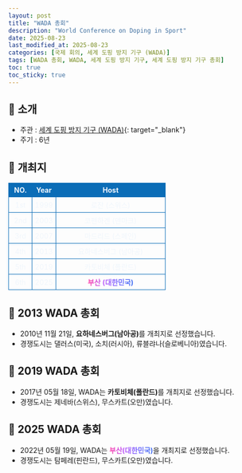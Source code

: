 ```yaml
---
layout: post
title: "WADA 총회"
description: "World Conference on Doping in Sport"
date: 2025-08-23
last_modified_at: 2025-08-23
categories: [국제 회의, 세계 도핑 방지 기구 (WADA)]
tags: [WADA 총회, WADA, 세계 도핑 방지 기구, 세계 도핑 방지 기구 총회]
toc: true
toc_sticky: true
---
```

<style>
    /* 테이블 서식 */
    table {
        width: 100%;
        border-collapse: collapse;
        font-size: 14px;
        color: #f0f6fc;
      }
      th, td {
        border: 1px solid #0B6DB7;
        padding: 5px;
        text-align: center;
        font-weight: normal;
      }
</style>
## 📜 소개
* 주관 : [세계 도핑 방지 기구 (WADA)](https://www.wada-ama.org/en){: target="_blank"}
* 주기 : 6년

## 📜 개최지
<html>

<head>
    <meta charset="UTF-8">
</head>

<body>
    <table>
        <tr style="background: #0B6DB7;">
            <th style="width: 15%; font-weight: bold;">NO.</th>
            <th style="width: 15%; font-weight: bold;">Year</th>
            <th style="width: 70%; font-weight: bold;">Host</th>
        </tr>
        <tr>
            <th>1st</th>
            <th>1999</th>
            <th>로잔 (스위스)</th>
        </tr>
        <tr>
            <th>2nd</th>
            <th>2003</th>
            <th>코펜하겐 (덴마크)</th>
        </tr>
        <tr>
            <th>3rd</th>
            <th>2007</th>
            <th>마드리드 (스페인)</th>
        </tr>
        <tr>
            <th>4th</th>
            <th>2013</th>
            <th>요하네스버그 (남아공)</th>
        </tr>
        <tr>
            <th>5th</th>
            <th>2019</th>
            <th>카토비체 (폴란드)</th>
        </tr>
        <tr>
            <th>6th</th>
            <th>2025</th>
            <th><span style="background: text linear-gradient(to right, #FF43A8, #BE5DFA, #776CFF, #4172F2); font-weight: bold; -webkit-background-clip: text; -webkit-text-fill-color: transparent;">부산 (대한민국)</span></th>
        </tr>
    </table>
</body>

</html>

## 📜 2013 WADA 총회 
* 2010년 11월 21일, <span style="font-weight: bold;">요하네스버그(남아공)</span>를 개최지로 선정했습니다.
* 경쟁도시는 댈러스(미국), 소치(러시아), 류블랴나(슬로베니아)였습니다.

## 📜 2019 WADA 총회 
* 2017년 05월 18일, WADA는 <span style="font-weight: bold;">카토비체(폴란드)</span>를 개최지로 선정했습니다.
* 경쟁도시는 제네바(스위스), 무스카트(오만)였습니다.

## 📜 2025 WADA 총회
* 2022년 05월 19일, WADA는 <span style="background: text linear-gradient(to right, #FF43A8, #BE5DFA, #776CFF, #4172F2); font-weight: bold; -webkit-background-clip: text; -webkit-text-fill-color: transparent;">부산(대한민국)</span>을 개최지로 선정했습니다.
* 경쟁도시는 탐페레(핀란드), 무스카트(오만)였습니다.
